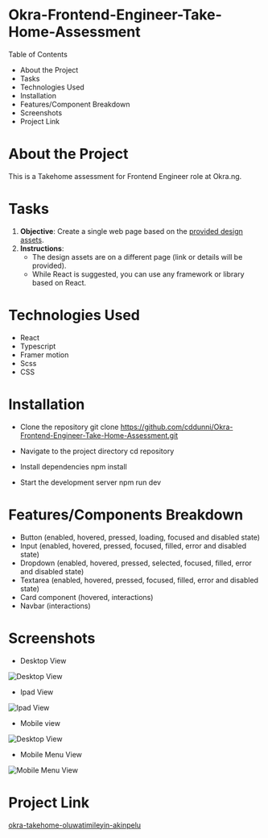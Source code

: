 # Okra-Frontend-Engineer-Take-Home-Assessment
Table of Contents
- About the Project
- Tasks
- Technologies Used
- Installation
- Features/Component Breakdown
- Screenshots
- Project Link

# About the Project
This is a Takehome assessment for Frontend Engineer role at Okra.ng.
# Tasks
1. **Objective**: Create a single web page based on the [provided design assets](https://www.figma.com/design/266gI2IHh8ZH00TgEdUnk8/Design-Test?node-id=1-4&t=ifWinaObqbwEAsPr-0).
2. **Instructions**:
    - The design assets are on a different page (link or details will be provided).
    - While React is suggested, you can use any framework or library based on React.

# Technologies Used
- React
- Typescript
- Framer motion
- Scss
- CSS
# Installation
- Clone the repository
git clone https://github.com/cddunni/Okra-Frontend-Engineer-Take-Home-Assessment.git

- Navigate to the project directory
cd repository

- Install dependencies
npm install

- Start the development server
npm run dev

# Features/Components Breakdown
- Button (enabled, hovered, pressed, loading, focused and disabled state)
- Input (enabled, hovered, pressed, focused, filled, error and disabled state)
- Dropdown (enabled, hovered, pressed, selected, focused, filled, error and disabled state)
- Textarea (enabled, hovered, pressed, focused, filled, error and disabled state)
- Card component (hovered, interactions)
- Navbar (interactions)

# Screenshots

- Desktop View

![Desktop View](./src/assets/images/desktop-view.png)
- Ipad View

![Ipad View](./src/assets/images/ipad-view.png)

- Mobile view

![Desktop View](./src/assets/images/mobile-view.png)

- Mobile Menu View

![Mobile Menu View](./src/assets/images/mobile-menu.png)

# Project Link
[okra-takehome-oluwatimileyin-akinpelu](https://okra-takehome-oluwatimileyin-akinpelu.netlify.app/)
